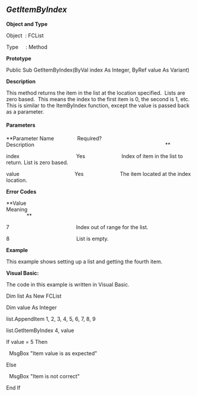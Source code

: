 _GetItemByIndex_
----------------

**Object and Type**

Object  : FCList

Type     : Method

**Prototype**

Public Sub GetItemByIndex(ByVal index As Integer, ByRef value As Variant)

**Description**

This method returns the item in the list at the location specified.  Lists are zero based.  This means the index to the first item is 0, the second is 1, etc. This is similar to the ItemByIndex function, except the value is passed back as a parameter.

#### Parameters
**Parameter Name                Required?             Description                                                                                          **

index                                       Yes                         Index of item in the list to return. List is zero based.

value                                      Yes                         The item located at the index location.

**Error Codes**

**Value                                     Meaning                                                                                                                               **

7                                              Index out of range for the list.

8                                              List is empty.

**Example**

This example shows setting up a list and getting the fourth item.

**Visual Basic:**

The code in this example is written in Visual Basic.

Dim list As New FCList

Dim value As Integer

list.AppendItem 1, 2, 3, 4, 5, 6, 7, 8, 9

list.GetItemByIndex 4, value

If value = 5 Then

  MsgBox "Item value is as expected"

Else

  MsgBox "Item is not correct"

End If
